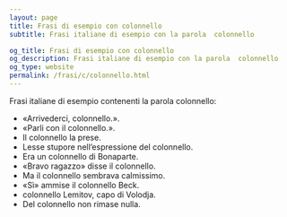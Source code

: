 ```yaml
---
layout: page
title: Frasi di esempio con colonnello 
subtitle: Frasi italiane di esempio con la parola  colonnello

og_title: Frasi di esempio con colonnello 
og_description: Frasi italiane di esempio con la parola  colonnello
og_type: website
permalink: /frasi/c/colonnello.html
---
```


Frasi italiane di esempio contenenti la parola colonnello:


- «Arrivederci, colonnello.».
- «Parli con il colonnello.».
- Il colonnello la prese.
- Lesse stupore nell’espressione del colonnello.
- Era un colonnello di Bonaparte.
- «Bravo ragazzo» disse il colonnello.
- Ma il colonnello sembrava calmissimo.
- «Sì» ammise il colonnello Beck.
- colonnello Lemitov, capo di Volodja.
- Del colonnello non rimase nulla.
